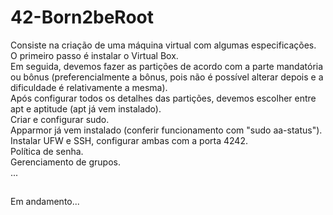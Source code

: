 <h1>42-Born2beRoot</h1>

<p> Consiste na criação de uma máquina virtual com algumas especificações. <br>
O primeiro passo é instalar o Virtual Box. <br>
Em seguida, devemos fazer as partições de acordo com a parte mandatória ou bônus (preferencialmente a bônus, pois não é possível alterar depois e a dificuldade é relativamente a mesma). <br>
Após configurar todos os detalhes das partições, devemos escolher entre apt e aptitude (apt já vem instalado). <br>
Criar e configurar sudo. <br>
Apparmor já vem instalado (conferir funcionamento com "sudo aa-status"). <br>
Instalar UFW e SSH, configurar ambas com a porta 4242. <br>
Política de senha. <br>
Gerenciamento de grupos. <br>
...
</p>

##

Em andamento...
